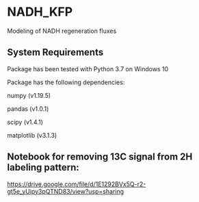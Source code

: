 # NADH_KFP
Modeling of NADH regeneration fluxes

## System Requirements

Package has been tested with Python 3.7 on Windows 10 

Package has the following dependencies:

numpy (v1.19.5)

pandas (v1.0.1)

scipy (v1.4.1)

matplotlib (v3.1.3)

## Notebook for removing 13C signal from 2H labeling pattern:

https://drive.google.com/file/d/1E1292BVx5Q-r2-gt5e_yUipy3pQTND83/view?usp=sharing 



